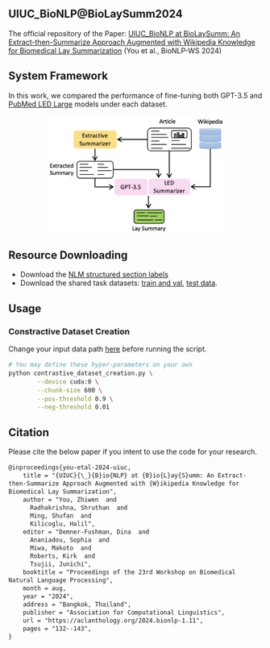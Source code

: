 ## UIUC_BioNLP@BioLaySumm2024
The official repository of the Paper: 
[UIUC_BioNLP at BioLaySumm: An Extract-then-Summarize Approach Augmented with Wikipedia Knowledge for Biomedical Lay Summarization](https://aclanthology.org/2024.bionlp-1.11) (You et al., BioNLP-WS 2024)

## System Framework
In this work, we compared the performance of fine-tuning both GPT-3.5 and [PubMed LED Large](https://huggingface.co/patrickvonplaten/led-large-16384-pubmed) models under each dataset.
<p align="center"><img width="70%" src="diagram.png" /></p>

## Resource Downloading
- Download the [NLM structured section labels](https://wayback.archive-it.org/7867/20241213200411/https://lhncbc.nlm.nih.gov/ii/areas/structured-abstracts/downloads/Structured-Abstracts-Labels-102615.txt)
- Download the shared task datasets: [train and val](https://www.codabench.org/datasets/download/149ce7f2-b498-49be-93be-44a1d439f72d/), [test data](https://github.com/TGoldsack1/Corpora_for_Lay_Summarisation).

## Usage
### Constractive Dataset Creation
Change your input data path [here](https://github.com/zhiwenyou103/UIUC_BioNLP_BioLaySumm2024/blob/main/contrastive_dataset_creation.py#L37) before running the script.
```bash
# You may define these hyper-parameters on your own
python contrastive_dataset_creation.py \
        --device cuda:0 \
        --chunk-size 600 \
        --pos-threshold 0.9 \
        --neg-threshold 0.01
```

## Citation

Please cite the below paper if you intent to use the code for your research.

```
@inproceedings{you-etal-2024-uiuc,
    title = "{UIUC}{\_}{B}io{NLP} at {B}io{L}ay{S}umm: An Extract-then-Summarize Approach Augmented with {W}ikipedia Knowledge for Biomedical Lay Summarization",
    author = "You, Zhiwen  and
      Radhakrishna, Shruthan  and
      Ming, Shufan  and
      Kilicoglu, Halil",
    editor = "Demner-Fushman, Dina  and
      Ananiadou, Sophia  and
      Miwa, Makoto  and
      Roberts, Kirk  and
      Tsujii, Junichi",
    booktitle = "Proceedings of the 23rd Workshop on Biomedical Natural Language Processing",
    month = aug,
    year = "2024",
    address = "Bangkok, Thailand",
    publisher = "Association for Computational Linguistics",
    url = "https://aclanthology.org/2024.bionlp-1.11",
    pages = "132--143",
}

```
